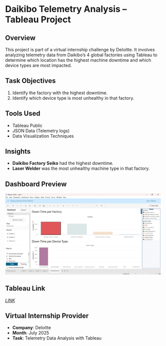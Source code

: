 # Daikibo Telemetry Analysis – Tableau Project

##  Overview
This project is part of a virtual internship challenge by Deloitte. It involves analyzing telemetry data from Daikibo’s 4 global factories using Tableau to determine which location has the highest machine downtime and which device types are most impacted.

## Task Objectives
1. Identify the factory with the highest downtime.
2. Identify which device type is most unhealthy in that factory.

## Tools Used
- Tableau Public
- JSON Data (Telemetry logs)
- Data Visualization Techniques

## Insights
- **Daikibo Factory Seiko** had the highest downtime.
- **Laser Welder** was the most unhealthy machine type in that factory.

## Dashboard Preview
![Dashboard Screenshot](Screenshot%202025-07-03%20182212.png)

## Tableau Link
_[LINK](https://public.tableau.com/app/profile/rithika.r7940/viz/DaikiboTelemetryAnalysis_17516539728100/Dashboard1?publish=yes)_

## Virtual Internship Provider
- **Company**: Deloitte
- **Month**: July 2025
- **Task**: Telemetry Data Analysis with Tableau

